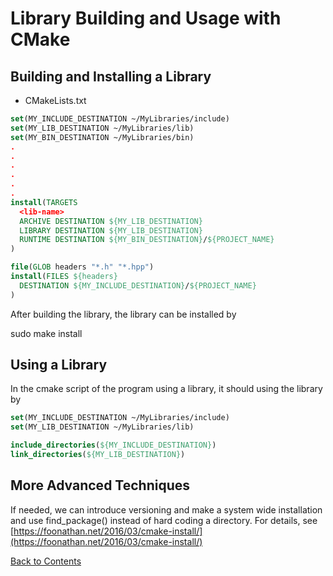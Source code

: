 # Library Building and Usage with CMake

## Building and Installing a Library
* CMakeLists.txt
```cmake
set(MY_INCLUDE_DESTINATION ~/MyLibraries/include)
set(MY_LIB_DESTINATION ~/MyLibraries/lib)
set(MY_BIN_DESTINATION ~/MyLibraries/bin)
.
.
.
.
.
.
install(TARGETS 
  <lib-name>
  ARCHIVE DESTINATION ${MY_LIB_DESTINATION}
  LIBRARY DESTINATION ${MY_LIB_DESTINATION}
  RUNTIME DESTINATION ${MY_BIN_DESTINATION}/${PROJECT_NAME}
)

file(GLOB headers "*.h" "*.hpp")
install(FILES ${headers}
  DESTINATION ${MY_INCLUDE_DESTINATION}/${PROJECT_NAME}
)
```
After building the library, the library can be installed by

sudo make install

## Using a Library

In the cmake script of the program using a library, it should using the library by
```cmake
set(MY_INCLUDE_DESTINATION ~/MyLibraries/include)
set(MY_LIB_DESTINATION ~/MyLibraries/lib)

include_directories(${MY_INCLUDE_DESTINATION})
link_directories(${MY_LIB_DESTINATION})
```


## More Advanced Techniques

If needed, we can introduce versioning and make a system wide installation and use find_package() instead of hard coding a directory. For details, see [https://foonathan.net/2016/03/cmake-install/](https://foonathan.net/2016/03/cmake-install/)

[Back to Contents](../README.md)
